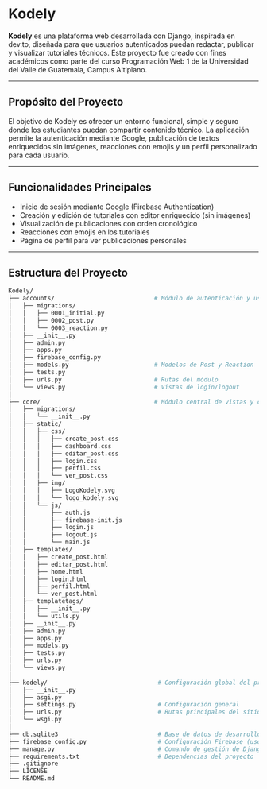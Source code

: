 # Kodely

**Kodely** es una plataforma web desarrollada con Django, inspirada en dev.to, diseñada para que usuarios autenticados puedan redactar, publicar y visualizar tutoriales técnicos. Este proyecto fue creado con fines académicos como parte del curso Programación Web 1 de la Universidad del Valle de Guatemala, Campus Altiplano.

---

## Propósito del Proyecto

El objetivo de Kodely es ofrecer un entorno funcional, simple y seguro donde los estudiantes puedan compartir contenido técnico. La aplicación permite la autenticación mediante Google, publicación de textos enriquecidos sin imágenes, reacciones con emojis y un perfil personalizado para cada usuario.

---

## Funcionalidades Principales

- Inicio de sesión mediante Google (Firebase Authentication)
- Creación y edición de tutoriales con editor enriquecido (sin imágenes)
- Visualización de publicaciones con orden cronológico
- Reacciones con emojis en los tutoriales
- Página de perfil para ver publicaciones personales

---

## Estructura del Proyecto

```bash
Kodely/
├── accounts/                            # Módulo de autenticación y usuarios
│   ├── migrations/
│   │   ├── 0001_initial.py
│   │   ├── 0002_post.py
│   │   └── 0003_reaction.py
│   ├── __init__.py
│   ├── admin.py
│   ├── apps.py
│   ├── firebase_config.py
│   ├── models.py                        # Modelos de Post y Reaction
│   ├── tests.py
│   ├── urls.py                          # Rutas del módulo
│   └── views.py                         # Vistas de login/logout
│
├── core/                                # Módulo central de vistas y contenido
│   ├── migrations/
│   │   └── __init__.py
│   ├── static/
│   │   ├── css/
│   │   │   ├── create_post.css
│   │   │   ├── dashboard.css
│   │   │   ├── editar_post.css
│   │   │   ├── login.css
│   │   │   ├── perfil.css
│   │   │   └── ver_post.css
│   │   ├── img/
│   │   │   ├── LogoKodely.svg
│   │   │   └── logo_kodely.svg
│   │   └── js/
│   │       ├── auth.js
│   │       ├── firebase-init.js
│   │       ├── login.js
│   │       ├── logout.js
│   │       └── main.js
│   ├── templates/
│   │   ├── create_post.html
│   │   ├── editar_post.html
│   │   ├── home.html
│   │   ├── login.html
│   │   ├── perfil.html
│   │   └── ver_post.html
│   ├── templatetags/
│   │   ├── __init__.py
│   │   └── utils.py
│   ├── __init__.py
│   ├── admin.py
│   ├── apps.py
│   ├── models.py
│   ├── tests.py
│   ├── urls.py
│   └── views.py
│
├── kodely/                               # Configuración global del proyecto Django
│   ├── __init__.py
│   ├── asgi.py
│   ├── settings.py                       # Configuración general
│   ├── urls.py                           # Rutas principales del sitio
│   └── wsgi.py
│
├── db.sqlite3                            # Base de datos de desarrollo local
├── firebase_config.py                    # Configuración Firebase (uso global)
├── manage.py                             # Comando de gestión de Django
├── requirements.txt                      # Dependencias del proyecto
├── .gitignore
├── LICENSE
└── README.md
